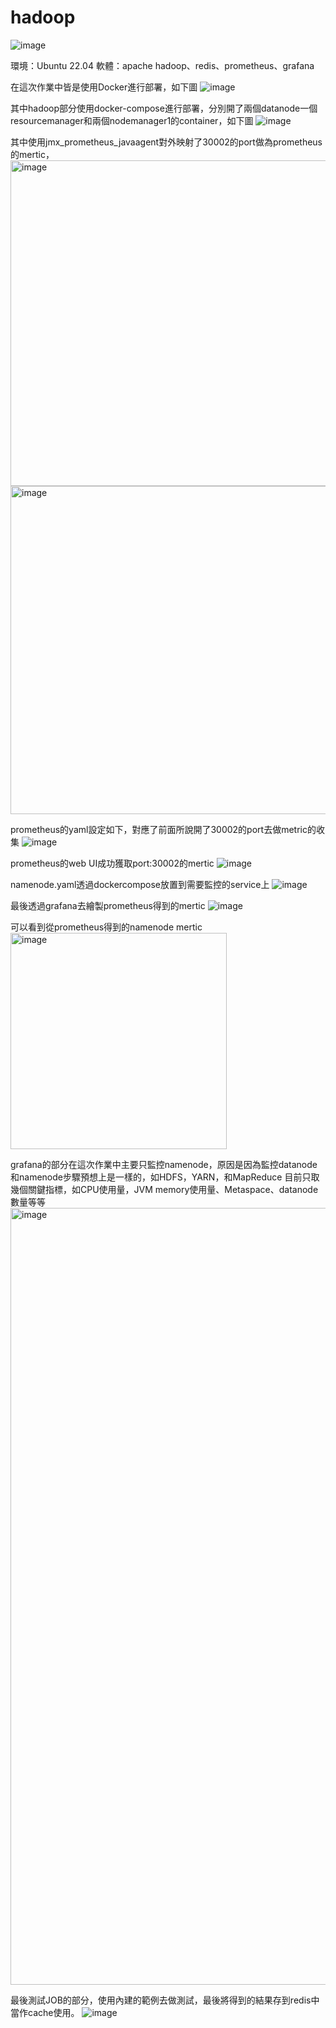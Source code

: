 # hadoop

![image](https://github.com/teddyhome123/hadoop/assets/89484381/724d5330-3552-4711-801b-938ad6d96c93)


環境：Ubuntu 22.04
軟體：apache hadoop、redis、prometheus、grafana


在這次作業中皆是使用Docker進行部署，如下圖
![image](https://github.com/teddyhome123/hadoop/assets/89484381/ca4abb99-7f2d-4f66-b91a-303afccdc2c3)


其中hadoop部分使用docker-compose進行部署，分別開了兩個datanode一個resourcemanager和兩個nodemanager1的container，如下圖
![image](https://github.com/teddyhome123/hadoop/assets/89484381/79e410e2-9e5c-4010-a3a7-5b53cc87848e)


其中使用jmx_prometheus_javaagent對外映射了30002的port做為prometheus的mertic，
<img width="521" alt="image" src="https://github.com/teddyhome123/hadoop/assets/89484381/79afdd6c-ff6d-481a-87b7-ffdf8fbd4ef4">
<img width="525" alt="image" src="https://github.com/teddyhome123/hadoop/assets/89484381/ac258144-4af3-46e3-ad4a-1724e217fb98">


prometheus的yaml設定如下，對應了前面所說開了30002的port去做metric的收集
![image](https://github.com/teddyhome123/hadoop/assets/89484381/851bc68e-9232-4d6a-95f0-36cf4d230959)

prometheus的web UI成功獲取port:30002的mertic
![image](https://github.com/teddyhome123/hadoop/assets/89484381/fd17ec9c-c3b5-4a94-9c96-05a44496a017)

namenode.yaml透過dockercompose放置到需要監控的service上
![image](https://github.com/teddyhome123/hadoop/assets/89484381/f9cb96b0-e9e4-4995-b282-3417f6362fd1)

最後透過grafana去繪製prometheus得到的mertic
![image](https://github.com/teddyhome123/hadoop/assets/89484381/715666c7-d29e-44fa-8848-166c9675e51f)

可以看到從prometheus得到的namenode mertic
<img width="346" alt="image" src="https://github.com/teddyhome123/hadoop/assets/89484381/67203abc-1af2-4468-8be1-9f2494881854">

grafana的部分在這次作業中主要只監控namenode，原因是因為監控datanode和namenode步驟預想上是一樣的，如HDFS，YARN，和MapReduce
目前只取幾個關鍵指標，如CPU使用量，JVM memory使用量、Metaspace、datanode數量等等
<img width="1243" alt="image" src="https://github.com/teddyhome123/hadoop/assets/89484381/eff05cb8-269d-48cc-8263-92476d401594">


最後測試JOB的部分，使用內建的範例去做測試，最後將得到的結果存到redis中當作cache使用。
![image](https://github.com/teddyhome123/hadoop/assets/89484381/25e9bdde-4980-4038-afb9-358ef5d49e66)
